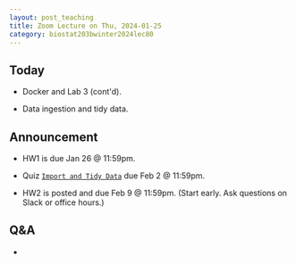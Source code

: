 ```yaml
---
layout: post_teaching
title: Zoom Lecture on Thu, 2024-01-25
category: biostat203bwinter2024lec80
---
```


## Today

* Docker and Lab 3 (cont'd).

* Data ingestion and tidy data.

## Announcement

* HW1 is due Jan 26 @ 11:59pm.

* Quiz [`Import and Tidy Data`](https://bruinlearn.ucla.edu/courses/176236/quizzes/1005857) due Feb 2 @ 11:59pm.

* HW2 is posted and due Feb 9 @ 11:59pm. (Start early. Ask questions on Slack or office hours.)

## Q&A

* 
